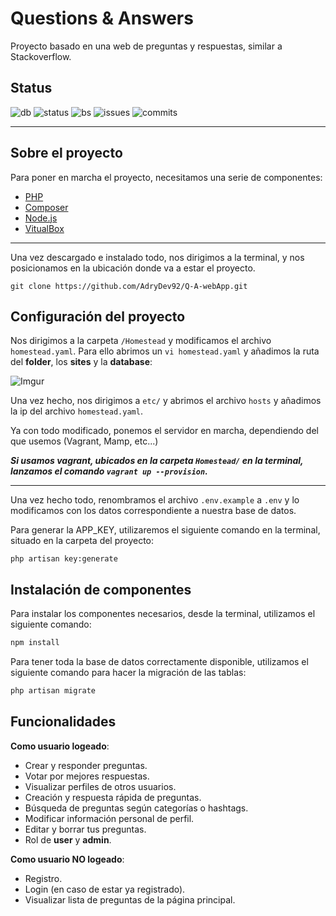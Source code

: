 # Questions & Answers

Proyecto basado en una web de preguntas y respuestas, similar a Stackoverflow.

## Status

![db](https://img.shields.io/badge/database-passing-brightgreen.svg) ![status](https://img.shields.io/badge/status-wip-brightgreen.svg) ![bs](https://img.shields.io/badge/version-0.0.9-brightgreen.svg) ![issues](https://img.shields.io/badge/issues-3-orange.svg) ![commits](https://img.shields.io/badge/commits-10-blue.svg)

---

## Sobre el proyecto

Para poner en marcha el proyecto, necesitamos una serie de componentes:

- [PHP](http://php.net/manual/es/install.php)
- [Composer](https://getcomposer.org/download/) 
- [Node.js](https://nodejs.org/es/)
- [VitualBox](https://www.virtualbox.org/wiki/Downloads)

---
Una vez descargado e instalado todo, nos dirigimos a la terminal, y nos posicionamos en la ubicación donde va a estar el proyecto.

```git clone https://github.com/AdryDev92/Q-A-webApp.git```

## Configuración del proyecto

Nos dirigimos a la carpeta `/Homestead` y modificamos el archivo `homestead.yaml`. Para ello abrimos un `vi homestead.yaml` y añadimos la ruta del **folder**, los **sites** y la **database**:

![Imgur](https://i.imgur.com/1XzrZFH.png)



Una vez hecho, nos dirigimos a `etc/` y abrimos el archivo `hosts` y añadimos la ip  del archivo `homestead.yaml`.

Ya con todo modificado, ponemos el servidor en marcha, dependiendo del que usemos (Vagrant, Mamp, etc...)

**_Si usamos vagrant, ubicados en la carpeta `Homestead/` en la terminal, lanzamos el comando `vagrant up --provision`._**

---

Una vez hecho todo, renombramos el archivo `.env.example` a `.env` y lo modificamos con los datos correspondiente a nuestra base de datos.

Para generar la APP_KEY, utilizaremos el siguiente comando en la terminal, situado en la carpeta del proyecto:

`php artisan key:generate`

## Instalación de componentes

Para instalar los componentes necesarios, desde la terminal, utilizamos el siguiente comando:

```bash
npm install
```

Para tener toda la base de datos correctamente disponible, utilizamos el siguiente comando para hacer la migración de las tablas:

```bash
php artisan migrate
```

## Funcionalidades

**Como usuario logeado**:

- Crear y responder preguntas.
- Votar por mejores respuestas.
- Visualizar perfiles de otros usuarios.
- Creación y respuesta rápida de preguntas.
- Búsqueda de preguntas según categorías o hashtags.
- Modificar información personal de perfil.
- Editar y borrar tus preguntas.
- Rol de **user** y **admin**.

**Como usuario NO logeado**:

- Registro.
- Login (en caso de estar ya registrado).
- Visualizar lista de preguntas de la página principal.
